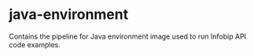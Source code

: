 # java-environment
Contains the pipeline for Java environment image used to run Infobip API code examples.
